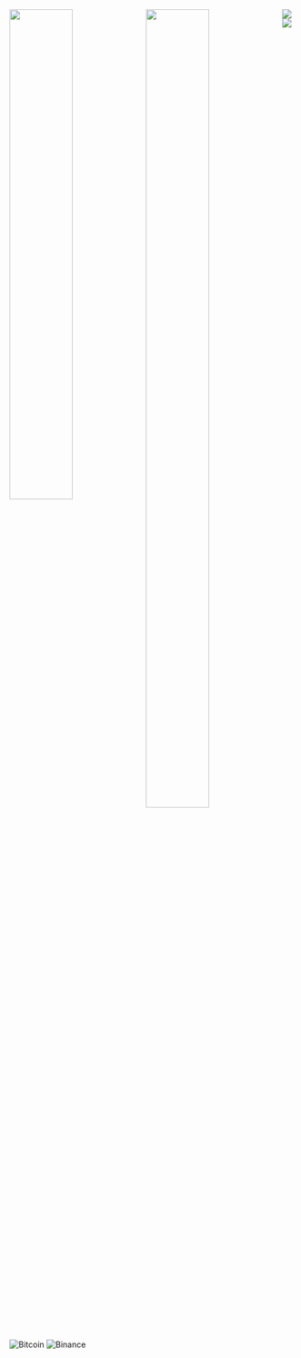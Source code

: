<img align="left"  width="47%" src="https://github-readme-stats.vercel.app/api?username=Shiron9586&theme=tokyonight" />

<img align="left"  width="47%" height="60%" src="https://github-readme-stats.vercel.app/api/top-langs/?username=Shiron9586&layout=compact" />

<img align="left" src="https://img.shields.io/badge/c-%2300599C.svg?style=for-the-badge&logo=c&logoColor=white" />

<img align="left" src="https://img.shields.io/badge/Microsoft_Access-A4373A?style=for-the-badge&logo=microsoft-access&logoColor=white" />


![Bitcoin](https://img.shields.io/badge/Bitcoin-000?style=for-the-badge&logo=bitcoin&logoColor=white)
![Binance](https://img.shields.io/badge/Binance-FCD535?style=for-the-badge&logo=binance&logoColor=white)
